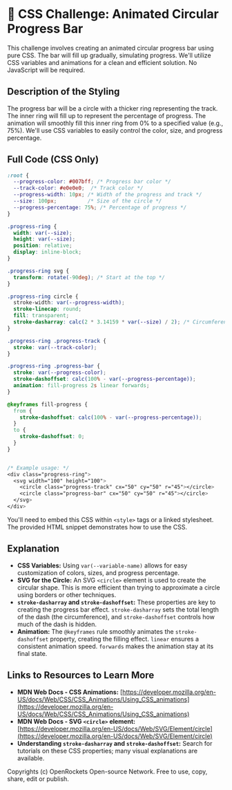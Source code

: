 # 🐞 CSS Challenge:  Animated Circular Progress Bar


This challenge involves creating an animated circular progress bar using pure CSS.  The bar will fill up gradually, simulating progress. We'll utilize CSS variables and animations for a clean and efficient solution.  No JavaScript will be required.


## Description of the Styling

The progress bar will be a circle with a thicker ring representing the track. The inner ring will fill up to represent the percentage of progress.  The animation will smoothly fill this inner ring from 0% to a specified value (e.g., 75%).  We'll use CSS variables to easily control the color, size, and progress percentage.

## Full Code (CSS Only)

```css
:root {
  --progress-color: #007bff; /* Progress bar color */
  --track-color: #e0e0e0;  /* Track color */
  --progress-width: 10px; /* Width of the progress and track */
  --size: 100px;          /* Size of the circle */
  --progress-percentage: 75%; /* Percentage of progress */
}

.progress-ring {
  width: var(--size);
  height: var(--size);
  position: relative;
  display: inline-block;
}

.progress-ring svg {
  transform: rotate(-90deg); /* Start at the top */
}

.progress-ring circle {
  stroke-width: var(--progress-width);
  stroke-linecap: round;
  fill: transparent;
  stroke-dasharray: calc(2 * 3.14159 * var(--size) / 2); /* Circumference */
}

.progress-ring .progress-track {
  stroke: var(--track-color);
}

.progress-ring .progress-bar {
  stroke: var(--progress-color);
  stroke-dashoffset: calc(100% - var(--progress-percentage));
  animation: fill-progress 2s linear forwards;
}

@keyframes fill-progress {
  from {
    stroke-dashoffset: calc(100% - var(--progress-percentage));
  }
  to {
    stroke-dashoffset: 0;
  }
}


/* Example usage: */
<div class="progress-ring">
  <svg width="100" height="100">
    <circle class="progress-track" cx="50" cy="50" r="45"></circle>
    <circle class="progress-bar" cx="50" cy="50" r="45"></circle>
  </svg>
</div>

```

You'll need to embed this CSS within `<style>` tags or a linked stylesheet.  The provided HTML snippet demonstrates how to use the CSS.

## Explanation

* **CSS Variables:**  Using `var(--variable-name)` allows for easy customization of colors, sizes, and progress percentage.
* **SVG for the Circle:** An SVG `<circle>` element is used to create the circular shape.  This is more efficient than trying to approximate a circle using borders or other techniques.
* **`stroke-dasharray` and `stroke-dashoffset`:** These properties are key to creating the progress bar effect. `stroke-dasharray` sets the total length of the dash (the circumference), and `stroke-dashoffset` controls how much of the dash is hidden.
* **Animation:** The `@keyframes` rule smoothly animates the `stroke-dashoffset` property, creating the filling effect.  `linear` ensures a consistent animation speed. `forwards` makes the animation stay at its final state.

## Links to Resources to Learn More

* **MDN Web Docs - CSS Animations:** [https://developer.mozilla.org/en-US/docs/Web/CSS/CSS_Animations/Using_CSS_animations](https://developer.mozilla.org/en-US/docs/Web/CSS/CSS_Animations/Using_CSS_animations)
* **MDN Web Docs - SVG `<circle>` element:** [https://developer.mozilla.org/en-US/docs/Web/SVG/Element/circle](https://developer.mozilla.org/en-US/docs/Web/SVG/Element/circle)
* **Understanding `stroke-dasharray` and `stroke-dashoffset`:** Search for tutorials on these CSS properties; many visual explanations are available.

Copyrights (c) OpenRockets Open-source Network. Free to use, copy, share, edit or publish.

